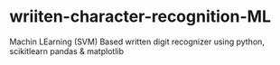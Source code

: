 # wriiten-character-recognition-ML
Machin LEarning (SVM) Based written digit recognizer using python, scikitlearn pandas &amp; matplotlib

